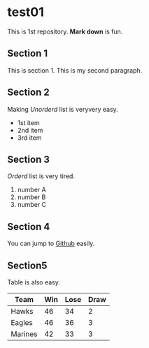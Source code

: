 # test01
 
This is 1st repository.
**Mark down** is fun.

## Section 1
This is section 1.
This is my second paragraph.

## Section 2
Making *Unorderd* list is veryvery easy.

- 1st item
- 2nd item
- 3rd item

## Section 3
*Orderd* list is very tired.

1. number A
1. number B
3. number C

## Section 4

You can jump to [Github](https://github.com) easily.

## Section5

Table is also easy.

|Team   | Win | Lose | Draw |
|-----|----|----|----|
|Hawks  |  46 |  34  |2     |
|Eagles |  46 |  36  |3     |
|Marines|  42 |  33  |3     |